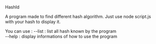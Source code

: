 HashId

A program made to find different hash algorithm.
Just use node script.js with your hash to display it.

You can use :
--list : list all hash known by the program <br/>
--help : display informations of how to use the program
